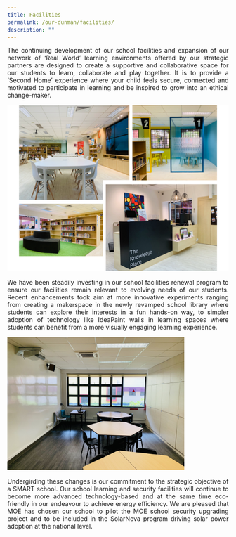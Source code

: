 ```yaml
---
title: Facilities
permalink: /our-dunman/facilities/
description: ""
---
```

<p style="text-align: justify;">The continuing development of our school facilities and expansion of our network of ‘Real World’ learning environments offered by our strategic partners are designed to create a supportive and collaborative space for our students to learn, collaborate and play together. It is to provide a ‘Second Home’ experience where your child feels secure, connected and motivated to participate in learning and be inspired to grow into an ethical change-maker.</p>

![](/images/Our%20School/Library.png)

<p style="text-align: justify;">We have been steadily investing in our school facilities renewal program to ensure our facilities remain relevant to evolving needs of our students. Recent enhancements took aim at more innovative experiments ranging from creating a makerspace in the newly revamped school library where students can explore their interests in a fun hands-on way, to simpler adoption of technology like IdeaPaint walls in learning spaces where students can benefit from a more visually engaging learning experience.</p>

<img src="/images/Our%20School/Tinker%20Room.jpg"
     style="width:80%">

<p style="text-align: justify;">Undergirding these changes is our commitment to the strategic objective of a SMART school. Our school learning and security facilities will continue to become more advanced technology-based and at the same time eco-friendly in our endeavour to achieve energy efficiency. We are pleased that MOE has chosen our school to pilot the MOE school security upgrading project and to be included in the SolarNova program driving solar power adoption at the national level.</p>